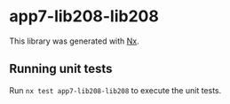 # app7-lib208-lib208

This library was generated with [Nx](https://nx.dev).

## Running unit tests

Run `nx test app7-lib208-lib208` to execute the unit tests.
